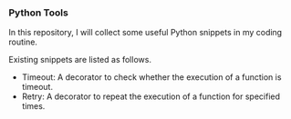 ### Python Tools

In this repository, I will collect some useful Python snippets in my coding routine.

Existing snippets are listed as follows.

* Timeout: A decorator to check whether the execution of a function is timeout.
* Retry: A decorator to repeat the execution of a function for specified times.

